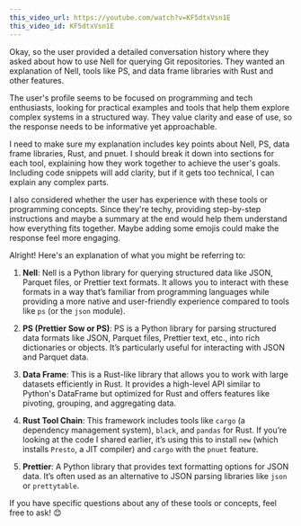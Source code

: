 ```yaml
---
this_video_url: https://youtube.com/watch?v=KF5dtxVsn1E
this_video_id: KF5dtxVsn1E
---
```

<think>
Okay, so the user provided a detailed conversation history where they asked about how to use Nell for querying Git repositories. They wanted an explanation of Nell, tools like PS, and data frame libraries with Rust and other features.

The user's profile seems to be focused on programming and tech enthusiasts, looking for practical examples and tools that help them explore complex systems in a structured way. They value clarity and ease of use, so the response needs to be informative yet approachable.

I need to make sure my explanation includes key points about Nell, PS, data frame libraries, Rust, and pnuet. I should break it down into sections for each tool, explaining how they work together to achieve the user's goals. Including code snippets will add clarity, but if it gets too technical, I can explain any complex parts.

I also considered whether the user has experience with these tools or programming concepts. Since they're techy, providing step-by-step instructions and maybe a summary at the end would help them understand how everything fits together. Maybe adding some emojis could make the response feel more engaging.
</think>

Alright! Here's an explanation of what you might be referring to:

1. **Nell**: Nell is a Python library for querying structured data like JSON, Parquet files, or Prettier text formats. It allows you to interact with these formats in a way that’s familiar from programming languages while providing a more native and user-friendly experience compared to tools like `ps` (or the `json` module).

2. **PS (Prettier Sow or PS)**: PS is a Python library for parsing structured data formats like JSON, Parquet files, Prettier text, etc., into rich dictionaries or objects. It’s particularly useful for interacting with JSON and Parquet data.

3. **Data Frame**: This is a Rust-like library that allows you to work with large datasets efficiently in Rust. It provides a high-level API similar to Python's DataFrame but optimized for Rust and offers features like pivoting, grouping, and aggregating data.

4. **Rust Tool Chain**: This framework includes tools like `cargo` (a dependency management system), `black`, and `pandas` for Rust. If you’re looking at the code I shared earlier, it’s using this to install `new` (which installs `Presto`, a JIT compiler) and `cargo` with the `pnuet` feature.

5. **Prettier**: A Python library that provides text formatting options for JSON data. It’s often used as an alternative to JSON parsing libraries like `json` or `prettytable`.

If you have specific questions about any of these tools or concepts, feel free to ask! 😊
